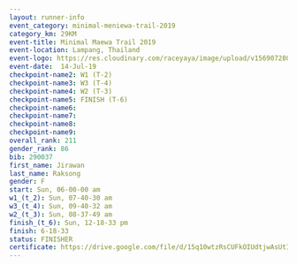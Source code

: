 ```yaml
---
layout: runner-info 
event_category: minimal-meniewa-trail-2019 
category_km: 29KM 
event-title: Minimal Maewa Trail 2019 
event-location: Lampang, Thailand 
event-logo: https://res.cloudinary.com/raceyaya/image/upload/v1569072805/logo/minimal-trail_ktnvsp.jpg 
event-date:  14-Jul-19 
checkpoint-name2: W1 (T-2) 
checkpoint-name3: W3 (T-4) 
checkpoint-name4: W2 (T-3) 
checkpoint-name5: FINISH (T-6) 
checkpoint-name6: 
checkpoint-name7: 
checkpoint-name8: 
checkpoint-name9: 
overall_rank: 211
gender_rank: 86
bib: 290037
first_name: Jirawan
last_name: Raksong
gender: F
start: Sun, 06-00-00 am
w1_(t_2): Sun, 07-40-30 am
w3_(t_4): Sun, 09-40-32 am
w2_(t_3): Sun, 08-37-49 am
finish_(t_6): Sun, 12-18-33 pm
finish: 6-18-33
status: FINISHER
certificate: https://drive.google.com/file/d/15q10wtzRsCUFkOIUdtjwAsUtID2GFe3d/view?usp=sharing
---
```

